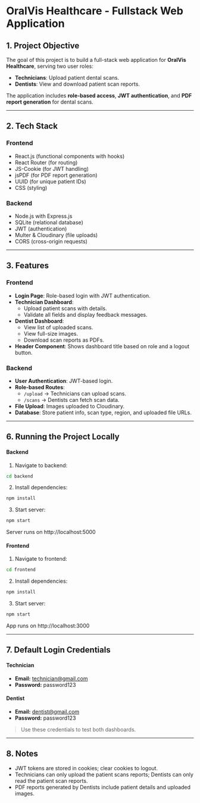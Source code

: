 # OralVis Healthcare - Fullstack Web Application

## 1. Project Objective

The goal of this project is to build a full-stack web application for **OralVis Healthcare**, serving two user roles:

- **Technicians**: Upload patient dental scans.
- **Dentists**: View and download patient scan reports.

The application includes **role-based access**, **JWT authentication**, and **PDF report generation** for dental scans.

---

## 2. Tech Stack

### Frontend
- React.js (functional components with hooks)
- React Router (for routing)
- JS-Cookie (for JWT handling)
- jsPDF (for PDF report generation)
- UUID (for unique patient IDs)
- CSS (styling)

### Backend
- Node.js with Express.js
- SQLite (relational database)
- JWT (authentication)
- Multer & Cloudinary (file uploads)
- CORS (cross-origin requests)

---

## 3. Features

### Frontend
- **Login Page**: Role-based login with JWT authentication.
- **Technician Dashboard**:
  - Upload patient scans with details.
  - Validate all fields and display feedback messages.
- **Dentist Dashboard**:
  - View list of uploaded scans.
  - View full-size images.
  - Download scan reports as PDFs.
- **Header Component**: Shows dashboard title based on role and a logout button.

### Backend
- **User Authentication**: JWT-based login.
- **Role-based Routes**:
  - `/upload` → Technicians can upload scans.
  - `/scans` → Dentists can fetch scan data.
- **File Upload**: Images uploaded to Cloudinary.
- **Database**: Store patient info, scan type, region, and uploaded file URLs.

---


## 6. Running the Project Locally

#### Backend
1. Navigate to backend:

```bash
cd backend
```

2. Install dependencies:

```bash
npm install
```

3. Start server:

```bash
npm start
```

Server runs on http://localhost:5000

#### Frontend
1. Navigate to frontend:

```bash
cd frontend
```

2. Install dependencies:

```bash
npm install
```

3. Start server:

```bash
npm start
```

App runs on http://localhost:3000

---

## 7. Default Login Credentials

#### Technician
- **Email:** technician@gmail.com
- **Password:** password123

#### Dentist
- **Email:** dentist@gmail.com
- **Password:** password123

> Use these credentials to test both dashboards.

---

## 8. Notes
- JWT tokens are stored in cookies; clear cookies to logout.
- Technicians can only upload the patient scans reports; Dentists can only read the patient scan reports.
- PDF reports generated by Dentists include patient details and uploaded images.
